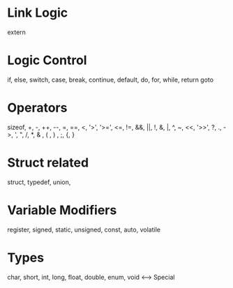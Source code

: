 # Link Logic
extern


# Logic Control
if,
else,
switch,
case,
break,
continue,
default,
do,
for,
while,
return
goto


# Operators
sizeof,
+,
-,
++,
--,
=,
==,
<,
'>',
'>=',
 <=,
!=,
&&,
||,
!,
&,
|,
^,
~,
<<,
'>>',
?,
.,
->,
',
",
/,
*, 
& ,
( ,
) ,
;,
{,
}


# Struct related
struct,
typedef,
union,


# Variable Modifiers
register,
signed,
static,
unsigned,
const,
auto,
volatile


# Types 
char,
short,
int,
long,
float,
double,
enum,
void <--> Special
